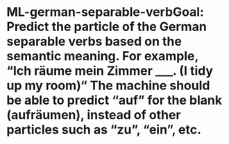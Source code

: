 # ML-german-separable-verbGoal: Predict the particle of the German separable verbs based on the semantic meaning. For example, “Ich räume mein Zimmer ___. (I tidy up my room)“ The machine should be able to predict “auf” for the blank (aufräumen), instead of other particles such as “zu”, “ein”, etc.
